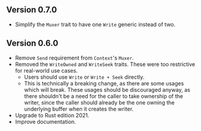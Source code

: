 ## Version 0.7.0

- Simplify the `Muxer` trait to have one `Write` generic instead of two.

## Version 0.6.0

- Remove `Send` requirement from `Context`'s `Muxer`.
- Removed the `WriteOwned` and `WriteSeek` traits. These were too restrictive for real-world use cases.
  - Users should use `Write` or `Write + Seek` directly.
  - This is technically a breaking change, as there are some usages which will break. These usages should be discouraged anyway, as there shouldn't be a need for the caller to take ownership of the writer, since the caller should already be the one owning the underlying buffer when it creates the writer.
- Upgrade to Rust edition 2021.
- Improve documentation.
